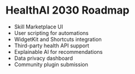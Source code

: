 # HealthAI 2030 Roadmap

- Skill Marketplace UI
- User scripting for automations
- WidgetKit and Shortcuts integration
- Third-party health API support
- Explainable AI for recommendations
- Data privacy dashboard
- Community plugin submission

